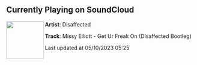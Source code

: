 ## Currently Playing on SoundCloud

[<img align="left" width="100" src="https://i1.sndcdn.com/artworks-thAxxeEsI25xXuxg-8Q1TIw-t500x500.png">](https://soundcloud.com/dsffctd/missy-elliott-get-ur-freak-on-disaffected-bootleg)

**Artist**: Disaffected 

**Track**: Missy Elliott - Get Ur Freak On (Disaffected Bootleg)

Last updated at 05/10/2023 05:25
